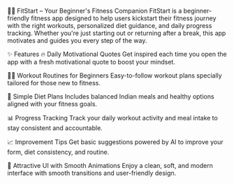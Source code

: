 🏋️‍♂️ FitStart – Your Beginner's Fitness Companion
FitStart is a beginner-friendly fitness app designed to help users kickstart their fitness journey with the right workouts, personalized diet guidance, and daily progress tracking. Whether you're just starting out or returning after a break, this app motivates and guides you every step of the way.

✨ Features
🔥 Daily Motivational Quotes
Get inspired each time you open the app with a fresh motivational quote to boost your mindset.

🏃‍♀️ Workout Routines for Beginners
Easy-to-follow workout plans specially tailored for those new to fitness.

🍱 Simple Diet Plans
Includes balanced Indian meals and healthy options aligned with your fitness goals.

📊 Progress Tracking
Track your daily workout activity and meal intake to stay consistent and accountable.

📈 Improvement Tips
Get basic suggestions powered by AI to improve your form, diet consistency, and routine.

🎨 Attractive UI with Smooth Animations
Enjoy a clean, soft, and modern interface with smooth transitions and user-friendly design.
